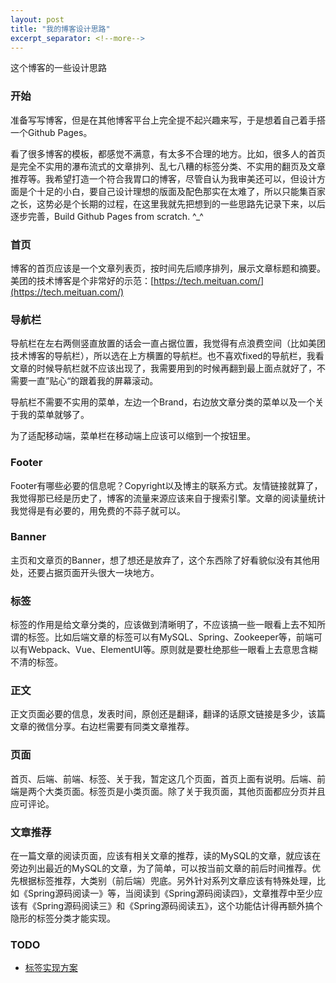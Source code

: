 ```yaml
---
layout: post
title: "我的博客设计思路"
excerpt_separator: <!--more-->
---
```

这个博客的一些设计思路
<!--more-->
### 开始
准备写写博客，但是在其他博客平台上完全提不起兴趣来写，于是想着自己着手搭一个Github Pages。

看了很多博客的模板，都感觉不满意，有太多不合理的地方。比如，很多人的首页是完全不实用的瀑布流式的文章排列、乱七八糟的标签分类、不实用的翻页及文章推荐等。我希望打造一个符合我胃口的博客，尽管自认为我审美还可以，但设计方面是个十足的小白，要自己设计理想的版面及配色那实在太难了，所以只能集百家之长，这势必是个长期的过程，在这里我就先把想到的一些思路先记录下来，以后逐步完善，Build Github Pages from scratch. ^_^

### 首页
博客的首页应该是一个文章列表页，按时间先后顺序排列，展示文章标题和摘要。美团的技术博客是个非常好的示范：[https://tech.meituan.com/](https://tech.meituan.com/)

### 导航栏
导航栏在左右两侧竖直放置的话会一直占据位置，我觉得有点浪费空间（比如美团技术博客的导航栏），所以选在上方横置的导航栏。也不喜欢fixed的导航栏，我看文章的时候导航栏就不应该出现了，我需要用到的时候再翻到最上面点就好了，不需要一直”贴心“的跟着我的屏幕滚动。

导航栏不需要不实用的菜单，左边一个Brand，右边放文章分类的菜单以及一个关于我的菜单就够了。

为了适配移动端，菜单栏在移动端上应该可以缩到一个按钮里。

### Footer
Footer有哪些必要的信息呢？Copyright以及博主的联系方式。友情链接就算了，我觉得那已经是历史了，博客的流量来源应该来自于搜索引擎。文章的阅读量统计我觉得是有必要的，用免费的不蒜子就可以。

### Banner
主页和文章页的Banner，想了想还是放弃了，这个东西除了好看貌似没有其他用处，还要占据页面开头很大一块地方。

### 标签
标签的作用是给文章分类的，应该做到清晰明了，不应该搞一些一眼看上去不知所谓的标签。比如后端文章的标签可以有MySQL、Spring、Zookeeper等，前端可以有Webpack、Vue、ElementUI等。原则就是要杜绝那些一眼看上去意思含糊不清的标签。

### 正文
正文页面必要的信息，发表时间，原创还是翻译，翻译的话原文链接是多少，该篇文章的微信分享。右边栏需要有同类文章推荐。

### 页面
首页、后端、前端、标签、关于我，暂定这几个页面，首页上面有说明。后端、前端是两个大类页面。标签页是小类页面。除了关于我页面，其他页面都应分页并且应可评论。

### 文章推荐
在一篇文章的阅读页面，应该有相关文章的推荐，读的MySQL的文章，就应该在旁边列出最近的MySQL的文章，为了简单，可以按当前文章的前后时间推荐。优先根据标签推荐，大类别（前后端）兜底。另外针对系列文章应该有特殊处理，比如《Spring源码阅读一》等，当阅读到《Spring源码阅读四》，文章推荐中至少应该有《Spring源码阅读三》和《Spring源码阅读五》，这个功能估计得再额外搞个隐形的标签分类才能实现。

### TODO
- [标签实现方案](https://codinfox.github.io/dev/2015/03/06/use-tags-and-categories-in-your-jekyll-based-github-pages/)